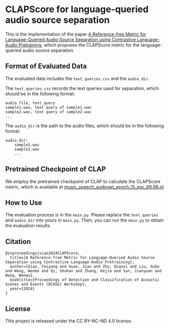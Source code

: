 # CLAPScore for language-queried audio source separation

This is the implementation of the paper [A Reference-free Metric for Language-Queried Audio Source Separation using Contrastive Language-Audio Pretraining](https://arxiv.org/abs/2407.04936), which proposes the CLAPScore metric for the language-queried audio source separation.

## Format of Evaluated Data

The evaluated data includes the `text_queries.csv` and the `audio_dir`.

The `text_queries.csv` records the text queries used for separation, which should be in the following format:
```csv
audio_file, text_query
sample1.wav, text query of sample1.wav
sample2.wav, text query of sample2.wav
...
```

The `audio_dir` is the path to the audio files, which should be in the following format:
```
audio_dir:
    sample1.wav
    sample2.wav
    ...
```

## Pretrained Checkpoint of CLAP

We employ the pretrained checkpoint of CLAP to calculate the CLAPScore metric, which is available at [music_speech_audioset_epoch_15_esc_89.98.pt](https://huggingface.co/spaces/Audio-AGI/AudioSep/tree/main/checkpoint)

## How to Use

The evaluation process is in the `main.py`. Please replace the `text_queries` and `audio_dir` into yours in `main.py`. Then, you can run the `main.py` to obtain the evaluation results.

## Citation

```
@inproceedings{xiao2024CLAPScore,
  title={A Reference-free Metric for Language-Queried Audio Source Separation using Contrastive Language-Audio Pretraining},
  author={Xiao, Feiyang and Guan, Jian and Zhu, Qiaoxi and Liu, Xubo and Wang, Wenbo and Qi, Shuhan and Zhang, Kejia and Sun, Jianyuan and Wang, Wenwu},
  booktitle={Proceedings of Detection and Classification of Acoustic Scenes and Events (DCASE) Workshop},
  year={2024}
}
```

## License

This project is released under the CC BY-NC-ND 4.0 license.
